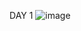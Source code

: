 DAY 1
![image](https://github.com/RAKESH1436/JavaScript_basic/assets/60301255/bdaab550-216a-4cc4-aab8-6846a8737cc0)

